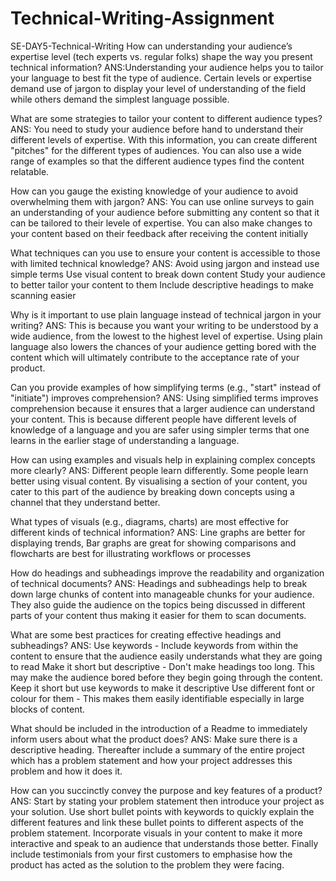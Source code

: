 # Technical-Writing-Assignment
SE-DAY5-Technical-Writing
How can understanding your audience’s expertise level (tech experts vs. regular folks) shape the way you present technical information?
ANS:Understanding your audience helps you to tailor your language to best fit the type of audience. Certain levels or expertise demand use of jargon to display your level of understanding of the field while others demand the simplest language possible.

What are some strategies to tailor your content to different audience types?
ANS: You need to study your audience before hand to understand their different levels of expertise. With this information, you can create different "pitches" for the different types of audiences. You can also use a wide range of examples so that the different audience types find the content relatable.

How can you gauge the existing knowledge of your audience to avoid overwhelming them with jargon?
ANS: You can use online surveys to gain an understanding of your audience before submitting any content so that it can be tailored to their levele of expertise. You can also make changes to your content based on their feedback after receiving the content initially

What techniques can you use to ensure your content is accessible to those with limited technical knowledge?
ANS:
Avoid using jargon and instead use simple terms
Use visual content to break down content
Study your audience to better tailor your content to them
Include descriptive headings to make scanning easier

Why is it important to use plain language instead of technical jargon in your writing?
ANS: This is because you want your writing to be understood by a wide audience, from the lowest to the highest level of expertise. Using plain language also lowers the chances of your audience getting bored with the content which will ultimately contribute to the acceptance rate of your product.

Can you provide examples of how simplifying terms (e.g., "start" instead of "initiate") improves comprehension?
ANS: Using simplified terms improves comprehension because it ensures that a larger audience can understand your content. This is because different people have different levels of knowledge of a language and you are safer using simpler terms that one learns in the earlier stage of understanding a language. 

How can using examples and visuals help in explaining complex concepts more clearly?
ANS: Different people learn differently. Some people learn better using visual content. By visualising a section of your content, you cater to this part of the audience by breaking down concepts using a channel that they understand better.

What types of visuals (e.g., diagrams, charts) are most effective for different kinds of technical information?
ANS: Line graphs are better for displaying trends, Bar graphs are great for showing comparisons and flowcharts are best for illustrating workflows or processes

How do headings and subheadings improve the readability and organization of technical documents?
ANS: Headings and subheadings help to break down large chunks of content into manageable chunks for your audience. They also guide the audience on the topics being discussed in different parts of your content thus making it easier for them to scan documents.

What are some best practices for creating effective headings and subheadings?
ANS:
Use keywords - Include keywords from within the content to ensure that the audience easily understands what they are going to read
Make it short but descriptive - Don't make headings too long. This may make the audience bored before they begin going through the content. Keep it short but use keywords to make it descriptive
Use different font or colour for them - This makes them easily identifiable especially in large blocks of content.

What should be included in the introduction of a Readme to immediately inform users about what the product does?
ANS: Make sure there is a descriptive heading. Thereafter include a summary of the entire project which has a problem statement and how your project addresses this problem and how it does it.

How can you succinctly convey the purpose and key features of a product?
ANS:
Start by stating your problem statement then introduce your project as your solution. Use short bullet points with keywords to quickly explain the different features and link these bullet points to different aspects of the problem statement. Incorporate visuals in your content to make it more interactive and speak to an audience that understands those better. Finally include testimonials from your first customers to emphasise how the product has acted as the solution to the problem they were facing.
